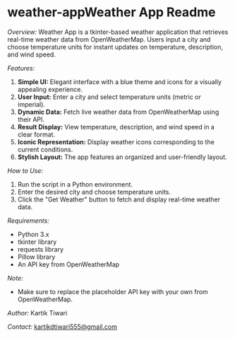 # weather-app**Weather App Readme**

*Overview:*
Weather App is a tkinter-based weather application that retrieves real-time weather data from OpenWeatherMap. Users input a city and choose temperature units for instant updates on temperature, description, and wind speed.

*Features:*
1. **Simple UI:** Elegant interface with a blue theme and icons for a visually appealing experience.
2. **User Input:** Enter a city and select temperature units (metric or imperial).
3. **Dynamic Data:** Fetch live weather data from OpenWeatherMap using their API.
4. **Result Display:** View temperature, description, and wind speed in a clear format.
5. **Iconic Representation:** Display weather icons corresponding to the current conditions.
6. **Stylish Layout:** The app features an organized and user-friendly layout.

*How to Use:*
1. Run the script in a Python environment.
2. Enter the desired city and choose temperature units.
3. Click the "Get Weather" button to fetch and display real-time weather data.

*Requirements:*
- Python 3.x
- tkinter library
- requests library
- Pillow library
- An API key from OpenWeatherMap

*Note:*
- Make sure to replace the placeholder API key with your own from OpenWeatherMap.

*Author:*
Kartik Tiwari

*Contact:*
kartikdtiwari555@gmail.com
